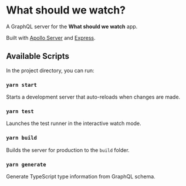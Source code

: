 # What should we watch?

A GraphQL server for the **What should we watch** app.

Built with [Apollo Server](https://www.apollographql.com/docs/apollo-server/) and [Express](https://expressjs.com/).

## Available Scripts

In the project directory, you can run:

### `yarn start`

Starts a development server that auto-reloads when changes are made.

### `yarn test`

Launches the test runner in the interactive watch mode.

### `yarn build`

Builds the server for production to the `build` folder.

### `yarn generate`

Generate TypeScript type information from GraphQL schema.
